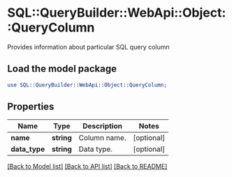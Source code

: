 # SQL::QueryBuilder::WebApi::Object::QueryColumn

Provides information about particular SQL query column

## Load the model package
```perl
use SQL::QueryBuilder::WebApi::Object::QueryColumn;
```

## Properties
Name | Type | Description | Notes
------------ | ------------- | ------------- | -------------
**name** | **string** | Column name. | [optional] 
**data_type** | **string** | Data type. | [optional] 

[[Back to Model list]](../README.md#documentation-for-models) [[Back to API list]](../README.md#documentation-for-api-endpoints) [[Back to README]](../README.md)


